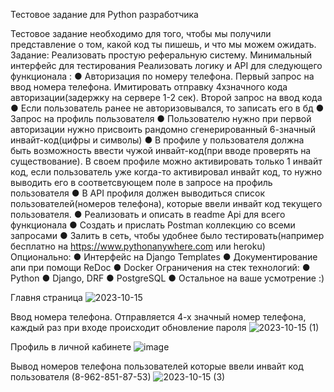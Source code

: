 Тестовое задание для Python разработчика

Тестовое задание необходимо для того, чтобы мы получили представление о том, какой код ты пишешь, и что мы можем ожидать. 
Задание:
Реализовать простую реферальную систему. Минимальный интерфейс для тестирования
Реализовать логику и API для следующего функционала :
●	Авторизация по номеру телефона. Первый запрос на ввод номера телефона. Имитировать отправку 4хзначного кода авторизации(задержку на сервере 1-2 сек). Второй запрос на ввод кода 
●	Если пользователь ранее не авторизовывался, то записать его в бд 
●	Запрос на профиль пользователя
●	Пользователю нужно при первой авторизации нужно присвоить рандомно сгенерированный 6-значный инвайт-код(цифры и символы)
●	В профиле у пользователя должна быть возможность ввести чужой инвайт-код(при вводе проверять на существование). В своем профиле можно активировать только 1 инвайт код, если пользователь уже когда-то активировал инвайт код, то нужно выводить его в соответсвующем поле в запросе на профиль пользователя
●	В API профиля должен выводиться список пользователей(номеров телефона), которые ввели инвайт код текущего пользователя.
●	Реализовать и описать в readme Api для всего функционала
●	Создать и прислать Postman коллекцию со всеми запросами
●	Залить в сеть, чтобы удобнее было тестировать(например бесплатно на https://www.pythonanywhere.com или heroku)
Опционально:
●	Интерфейс на Django Templates
●	Документирование апи при помощи ReDoc
●	Docker
Ограничения на стек технологий:
●	Python
●	Django, DRF
●	PostgreSQL
●	Остальное на ваше усмотрение :)

Главня страница
![2023-10-15](https://github.com/ShokhirevAlexander/test-hammer-systems/assets/142152427/146a3e1e-d57c-42c2-889d-a750b986046f)

Ввод номера телефона. Отправляется 4-х значный номер телефона, каждый раз при входе происходит обновление пароля
![2023-10-15 (1)](https://github.com/ShokhirevAlexander/test-hammer-systems/assets/142152427/ae9b499b-1e53-4f7b-97cd-ea34c17cb790)

Профиль в личной кабинете
![image](https://github.com/ShokhirevAlexander/test-hammer-systems/assets/142152427/49cc67de-8e81-4d33-a7d5-9c589b83a577)

Вывод номеров телефона пользователей которые ввели инвайт код пользователя (8-962-851-87-53)
![2023-10-15 (3)](https://github.com/ShokhirevAlexander/test-hammer-systems/assets/142152427/331f16b8-fb8a-4001-85c2-eabd2b0305b5)







